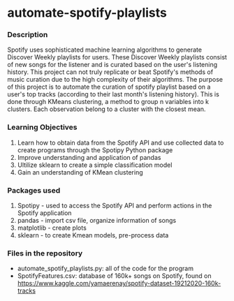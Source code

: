 # automate-spotify-playlists

### Description
Spotify uses sophisticated machine learning algorithms to generate Discover Weekly playlists for users. These Discover Weekly playlists consist of new songs for the listener and is curated based on the user's listening history. This project can not truly replicate or beat Spotify's methods of music curation due to the high complexity of their algorithms. The purpose of this project is to automate the curation of spotify playlist based on a user's top tracks (according to their last month's listening history). This is done through KMeans clustering, a method to group n variables into k clusters. Each observation belong to a cluster with the closest mean. 

### Learning Objectives
1. Learn how to obtain data from the Spotify API and use collected data to create programs through the Spotipy Python package
2. Improve understanding and application of pandas
3. Ultilize sklearn to create a simple classification model
4. Gain an understanding of KMean clustering

### Packages used
1. Spotipy - used to access the Spotify API and perform actions in the Spotify application
2. pandas - import csv file, organize information of songs
3. matplotlib - create plots
4. sklearn - to create Kmean models, pre-process data

### Files in the repository 
- automate_spotify_playlists.py: all of the code for the program
- SpotifyFeatures.csv: database of 160k+ songs on Spotify, found on https://www.kaggle.com/yamaerenay/spotify-dataset-19212020-160k-tracks
